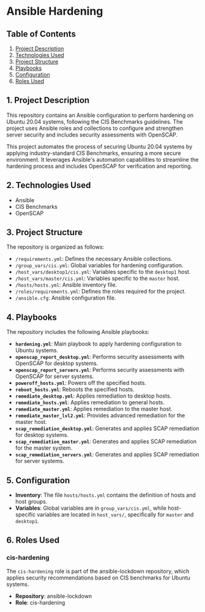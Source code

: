 #   Ansible Hardening

##   Table of Contents

1.  [Project Description](#project-description)
2.  [Technologies Used](#technologies-used)
3.  [Project Structure](#project-structure)
4.  [Playbooks](#playbooks)
5.  [Configuration](#configuration)
6.  [Roles Used](#roles-used)

##   1. Project Description

This repository contains an Ansible configuration to perform hardening on Ubuntu 20.04 systems, following the CIS Benchmarks guidelines. The project uses Ansible roles and collections to configure and strengthen server security and includes security assessments with OpenSCAP.

This project automates the process of securing Ubuntu 20.04 systems by applying industry-standard CIS Benchmarks, ensuring a more secure environment. It leverages Ansible's automation capabilities to streamline the hardening process and includes OpenSCAP for verification and reporting.

##   2. Technologies Used

* Ansible
* CIS Benchmarks
* OpenSCAP

##   3. Project Structure

The repository is organized as follows:

* `/requirements.yml`: Defines the necessary Ansible collections.
* `/group_vars/cis.yml`: Global variables for hardening configuration.
* `/host_vars/desktop1/cis.yml`: Variables specific to the `desktop1` host.
* `/host_vars/master/cis.yml`: Variables specific to the `master` host.
* `/hosts/hosts.yml`: Ansible inventory file.
* `/roles/requirements.yml`: Defines the roles required for the project.
* `/ansible.cfg`: Ansible configuration file.

##   4. Playbooks

The repository includes the following Ansible playbooks:

* **`hardening.yml`**: Main playbook to apply hardening configuration to Ubuntu systems.
* **`openscap_report_desktop.yml`**: Performs security assessments with OpenSCAP for desktop systems.
* **`openscap_report_servers.yml`**: Performs security assessments with OpenSCAP for server systems.
* **`poweroff_hosts.yml`**: Powers off the specified hosts.
* **`reboot_hosts.yml`**: Reboots the specified hosts.
* **`remediate_desktop.yml`**: Applies remediation to desktop hosts.
* **`remediate_hosts.yml`**: Applies remediation to general hosts.
* **`remediate_master.yml`**: Applies remediation to the master host.
* **`remediate_master_lvl2.yml`**: Provides advanced remediation for the master host.
* **`scap_remediation_desktop.yml`**: Generates and applies SCAP remediation for desktop systems.
* **`scap_remediation_master.yml`**: Generates and applies SCAP remediation for the master system.
* **`scap_remediation_servers.yml`**: Generates and applies SCAP remediation for server systems.

##   5. Configuration

* **Inventory**: The file `hosts/hosts.yml` contains the definition of hosts and host groups.
* **Variables**: Global variables are in `group_vars/cis.yml`, while host-specific variables are located in `host_vars/`, specifically for `master` and `desktop1`.

##   6. Roles Used

###   cis-hardening

The `cis-hardening` role is part of the ansible-lockdown repository, which applies security recommendations based on CIS benchmarks for Ubuntu systems.

* **Repository**: ansible-lockdown
* **Role**: cis-hardening
